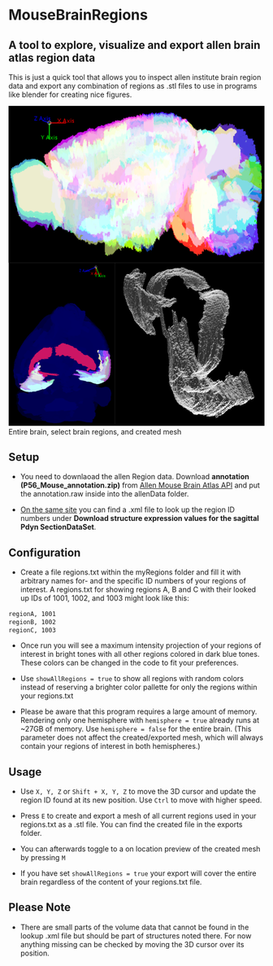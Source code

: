 # MouseBrainRegions

## A tool to explore, visualize and export allen brain atlas region data

This is just a quick tool that allows you to inspect allen institute brain region data and export any combination of regions as .stl files to use in programs like blender for creating nice figures.

![top: all brain regions shown inside a hemisphere, bottom: selected regions and their created mesh](/githubReadmeFiles/figure.png)
Entire brain, select brain regions, and created mesh

## Setup

* You need to downlaoad the allen Region data. Download **annotation (P56_Mouse_annotation.zip)** from [Allen Mouse Brain Atlas API](http://help.brain-map.org/display/mousebrain/API) and put the annotation.raw inside into the allenData folder.

* [On the same site](http://help.brain-map.org/display/mousebrain/API) you can find a .xml file to look up the region ID numbers under **Download structure expression values for the sagittal Pdyn SectionDataSet**.

## Configuration

* Create a file regions.txt within the myRegions folder and fill it with arbitrary names for- and the specific ID numbers of your regions of interest. A regions.txt for showing regions A, B and C with their looked up IDs of 1001, 1002, and 1003 might look like this:

```
regionA, 1001
regionB, 1002
regionC, 1003
```

* Once run you will see a maximum intensity projection of your regions of interest in bright tones with all other regions colored in dark blue tones. These colors can be changed in the code to fit your preferences.

* Use `showAllRegions = true` to show all regions with random colors instead of reserving a brighter color pallette for only the regions within your regions.txt

* Please be aware that this program requires a large amount of memory. Rendering only one hemisphere with `hemisphere = true` already runs at \~27GB of memory. Use `hemisphere = false` for the entire brain. (This parameter does not affect the created/exported mesh, which will always contain your regions of interest in both hemispheres.)

## Usage

* Use `X, Y, Z` or `Shift + X, Y, Z` to move the 3D cursor and update the region ID found at its new position. Use `Ctrl` to move with higher speed.

* Press `E` to create and export a mesh of all current regions used in your regions.txt as a .stl file. You can find the created file in the exports folder.

* You can afterwards toggle to a on location preview of the created mesh by pressing `M`

* If you have set `showAllRegions = true` your export will cover the entire brain regardless of the content of your regions.txt file.

## Please Note

* There are small parts of the volume data that cannot be found in the lookup .xml file but should be part of structures noted there. For now anything missing can be checked by moving the 3D cursor over its position.